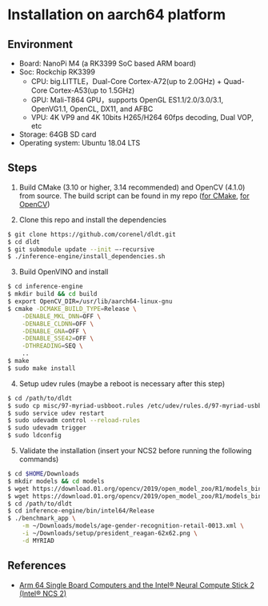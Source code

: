 # Installation on aarch64 platform

## Environment

- Board: NanoPi M4 (a RK3399 SoC based ARM board)
- Soc: Rockchip RK3399
  - CPU: big.LITTLE，Dual-Core Cortex-A72(up to 2.0GHz) + Quad-Core Cortex-A53(up to 1.5GHz)
  - GPU: Mali-T864 GPU，supports OpenGL ES1.1/2.0/3.0/3.1, OpenVG1.1, OpenCL, DX11, and AFBC
  - VPU: 4K VP9 and 4K 10bits H265/H264 60fps decoding, Dual VOP, etc
- Storage: 64GB SD card
- Operating system: Ubuntu 18.04 LTS

## Steps

1. Build CMake (3.10 or higher, 3.14 recommended) and OpenCV (4.1.0) from source. The build script can be found in my repo ([for CMake](https://github.com/corenel/env-setup/blob/master/packages/install_cmake.sh), [for OpenCV](https://github.com/corenel/env-setup/blob/master/packages/install_opencv.sh))

2. Clone this repo and install the dependencies

```bash
$ git clone https://github.com/corenel/dldt.git
$ cd dldt
$ git submodule update --init –-recursive
$ ./inference-engine/install_dependencies.sh
```

3. Build OpenVINO and install

```bash
$ cd inference-engine
$ mkdir build && cd build
$ export OpenCV_DIR=/usr/lib/aarch64-linux-gnu
$ cmake -DCMAKE_BUILD_TYPE=Release \
    -DENABLE_MKL_DNN=OFF \
    -DENABLE_CLDNN=OFF \
    -DENABLE_GNA=OFF \
    -DENABLE_SSE42=OFF \
    -DTHREADING=SEQ \
    ..
$ make
$ sudo make install
```

4. Setup udev rules (maybe a reboot is necessary after this step)

```bash
$ cd /path/to/dldt
$ sudo cp misc/97-myriad-usbboot.rules /etc/udev/rules.d/97-myriad-usbboot.rules
$ sudo service udev restart
$ sudo udevadm control --reload-rules
$ sudo udevadm trigger
$ sudo ldconfig
```

5. Validate the installation (insert your NCS2 before running the following commands)

```bash
$ cd $HOME/Downloads
$ mkdir models && cd models
$ wget https://download.01.org/opencv/2019/open_model_zoo/R1/models_bin/age-gender-recognition-retail-0013/FP16/age-gender-recognition-retail-0013.xml
$ wget https://download.01.org/opencv/2019/open_model_zoo/R1/models_bin/age-gender-recognition-retail-0013/FP16/age-gender-recognition-retail-0013.bin
$ cd /path/to/dldt
$ cd inference-engine/bin/intel64/Release
$ ./benchmark_app \
    -m ~/Downloads/models/age-gender-recognition-retail-0013.xml \
    -i ~/Downloads/setup/president_reagan-62x62.png \
    -d MYRIAD
```

## References

- [Arm 64 Single Board Computers and the Intel® Neural Compute Stick 2 (Intel® NCS 2)](https://software.intel.com/en-us/articles/ARM64-sbc-and-NCS2)
